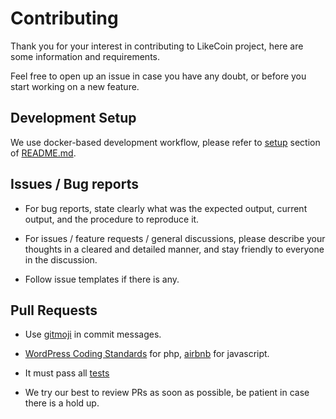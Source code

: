 # Contributing

Thank you for your interest in contributing to LikeCoin project, here are some information and requirements.

Feel free to open up an issue in case you have any doubt, or before you start working on a new feature.

## Development Setup

We use docker-based development workflow, please refer to [setup](https://github.com/likecoin/likecoin-wordpress#development-setup) section of [README.md](https://github.com/likecoin/likecoin-wordpress/blob/master/README.md).

## Issues / Bug reports

- For bug reports, state clearly what was the expected output, current output, and the procedure to reproduce it.

- For issues / feature requests / general discussions, please describe your thoughts in a cleared and detailed manner, and stay friendly to everyone in the discussion.

- Follow issue templates if there is any.

## Pull Requests

- Use [gitmoji](https://gitmoji.carloscuesta.me/) in commit messages.

- [WordPress Coding Standards](https://github.com/WordPress-Coding-Standards/WordPress-Coding-Standards) for php, [airbnb](https://github.com/airbnb/javascript) for javascript.

- It must pass all [tests](https://github.com/likecoin/likecoin-wordpress#test)

- We try our best to review PRs as soon as possible, be patient in case there is a hold up.
